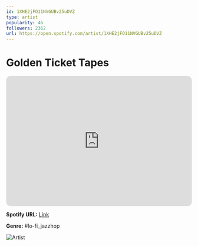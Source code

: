 ```yaml
---
id: 1XHE2jFO11NVGUBv25uDVZ
type: artist
popularity: 46
followers: 2362
url: https://open.spotify.com/artist/1XHE2jFO11NVGUBv25uDVZ
---
```

# Golden Ticket Tapes

<iframe style="border-radius:12px" src="https://open.spotify.com/embed/artist/1XHE2jFO11NVGUBv25uDVZ" width="100%" height="352" frameBorder="0" allowfullscreen="" allow="autoplay; clipboard-write; encrypted-media; fullscreen; picture-in-picture" loading="lazy"></iframe>

**Spotify URL:** [Link](https://open.spotify.com/artist/1XHE2jFO11NVGUBv25uDVZ)

**Genre:**  #lo-fi_jazzhop

![Artist](https://i.scdn.co/image/ab6761610000e5eb4dc2f83a83669ddebb277c47)

